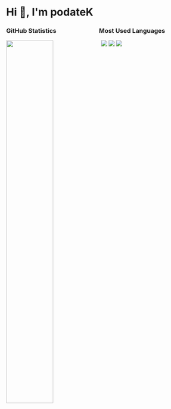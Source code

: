 <h1>Hi 👋, I'm podateK</h1>

<h3>GitHub Statistics       Most Used Languages</h3>
<a href="#"><img src="https://github-readme-stats.vercel.app/api?username=podateK&show_icons=true&count_private=true&include_all_commits=true&hide_title=true&hide_border=true&hide_rank=true&theme=chartreuse-dark&bg_color=00000000"/></a>
<a href="#"><img src="https://github-readme-stats.vercel.app/api/top-langs?username=podateK&hide_title=true&hide_border=true&layout=compact&theme=chartreuse-dark&bg_color=00000000"/></a> 
<a href="#"><src=[![Discord Presence](https://lanyard.cnrad.dev/api/1184501395622211645)](https://discord.com/users/1184501395622211645></a>

<img src="https://github-readme-stats.vercel.app/api/top-langs/?username=podateK&theme=dark" width="50%" align="left">
<a href="https://discord.com/users/1251936015426388098"><img src="https://lanyard.cnrad.dev/api/1251936015426388098" /></a>
